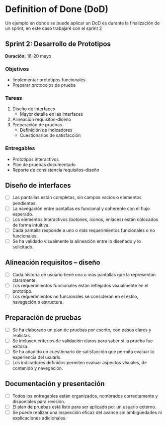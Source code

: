 # Definition of Done (DoD)
Un ejemplo en donde se puede aplicar un DoD es durante la finalización de un sprint, en este caso trabajaré con el sprint 2
## Sprint 2: Desarrollo de Prototipos  
**Duración:** 16-20 mayo  

### Objetivos  
- Implementar prototipos funcionales  
- Preparar protocolos de prueba  

### Tareas  
1. Diseño de interfaces  
   - Mayor detalle en las interfaces
2. Alineación requisitos-diseño
3. Preparación de pruebas  
   - Definición de indicadores  
   - Cuestionarios de satisfacción  

### Entregables  
- Prototipos interactivos  
- Plan de pruebas documentado  
- Reporte de consistencia requisitos-diseño

## Diseño de interfaces
- [ ] Las pantallas están completas, sin campos vacíos o elementos pendientes.
- [ ] La navegación entre pantallas es funcional y coherente con el flujo esperado.
- [ ] Los elementos interactivos (botones, íconos, enlaces) están colocados de forma intuitiva.
- [ ] Cada pantalla responde a uno o más requerimientos funcionales o no funcionales.
- [ ] Se ha validado visualmente la alineación entre lo diseñado y lo solicitado.

## Alineación requisitos – diseño
- [ ] Cada historia de usuario tiene una o más pantallas que la representan claramente.
- [ ] Los requerimientos funcionales están reflejados visualmente en el prototipo.
- [ ] Los requerimientos no funcionales se consideran en el estilo, navegación o estructura.

## Preparación de pruebas
- [ ] Se ha elaborado un plan de pruebas por escrito, con pasos claros y realistas.
- [ ] Se incluyen criterios de validación claros para saber si la prueba fue exitosa.
- [ ] Se ha añadido un cuestionario de satisfacción que permita evaluar la experiencia del usuario.
- [ ] Los indicadores definidos permiten evaluar aspectos visuales, de contenido y navegación.

## Documentación y presentación
- [ ] Todos los entregables están organizados, nombrados correctamente y disponibles para revisión.
- [ ] El plan de pruebas está listo para ser aplicado por un usuario externo.
- [ ] Se puede realizar una inspección eficaz del avance sin ambigüedades ni explicaciones adicionales.